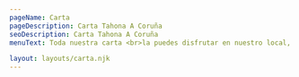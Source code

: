 ```yaml
---
pageName: Carta
pageDescription: Carta Tahona A Coruña
seoDescription: Carta Tahona A Coruña
menuText: Toda nuestra carta <br>la puedes disfrutar en nuestro local, <br>o te la preparamos para llevar

layout: layouts/carta.njk
---
```

